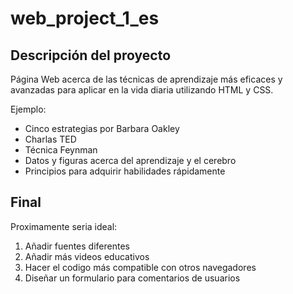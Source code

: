 # web_project_1_es

## Descripción del proyecto
Página Web acerca de las técnicas de aprendizaje más eficaces y avanzadas para aplicar en la vida diaria utilizando HTML y CSS.

Ejemplo:
* Cinco estrategias por Barbara Oakley
* Charlas TED
* Técnica Feynman
* Datos y figuras acerca del aprendizaje y el cerebro
* Principios para adquirir habilidades rápidamente

## Final
Proximamente seria ideal:
1. Añadir fuentes diferentes
2. Añadir más videos educativos
3. Hacer el codigo más compatible con otros navegadores
4. Diseñar un formulario para comentarios de usuarios

